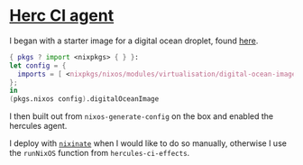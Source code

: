 # [Herc CI agent](https://docs.hercules-ci.com/hercules-ci-agent/)

I began with a starter image for a digital ocean droplet, found [here](https://justinas.org/nixos-in-the-cloud-step-by-step-part-1).

```nix
{ pkgs ? import <nixpkgs> { } }:
let config = {
  imports = [ <nixpkgs/nixos/modules/virtualisation/digital-ocean-image.nix> ];
};
in
(pkgs.nixos config).digitalOceanImage
```

I then built out from `nixos-generate-config` on the box and enabled the hercules agent.

I deploy with [`nixinate`](https://github.commatthewcroughan/nixinate) when I would like to do so manually, otherwise I use the `runNixOS` function from `hercules-ci-effects`.

